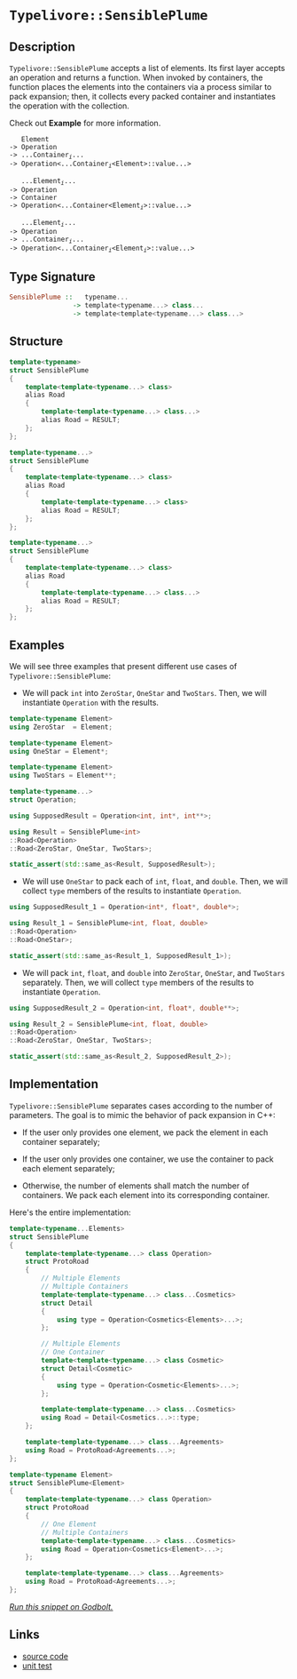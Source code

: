 <!-- Copyright 2024 Feng Mofan
SPDX-License-Identifier: Apache-2.0 -->

# `Typelivore::SensiblePlume`

## Description

`Typelivore::SensiblePlume` accepts a list of elements.
Its first layer accepts an operation and returns a function.
When invoked by containers, the function places the elements into the containers via a process similar to pack expansion;
then, it collects every packed container and instantiates the operation with the collection.

Check out **Example** for more information.

<pre><code>   Element
-> Operation
-> ...Container<sub><i>i</i></sub>...
-> Operation&lt;...Container<sub><i>i</i></sub>&lt;Element&gt;::value...&gt;</code></pre>
<pre><code>   ...Element<sub><i>i</i></sub>...
-> Operation
-> Container
-> Operation&lt;...Container&lt;Element<sub><i>i</i></sub>&gt;::value...&gt;</code></pre>
<pre><code>   ...Element<sub><i>i</i></sub>...
-> Operation
-> ...Container<sub><i>i</i></sub>...
-> Operation<...Container<sub><i>i</i></sub>&lt;Element<sub><i>i</i></sub>&gt;::value...&gt;</code></pre>

## Type Signature

```Haskell
SensiblePlume ::   typename... 
                -> template<typename...> class...
                -> template<template<typename...> class...>
```

## Structure

```C++
template<typename>
struct SensiblePlume
{
    template<template<typename...> class>
    alias Road
    {
        template<template<typename...> class...>
        alias Road = RESULT;
    };
};
```

```C++
template<typename...>
struct SensiblePlume
{
    template<template<typename...> class>
    alias Road
    {
        template<template<typename...> class>
        alias Road = RESULT;
    };
};
```

```C++
template<typename...>
struct SensiblePlume
{
    template<template<typename...> class>
    alias Road
    {
        template<template<typename...> class...>
        alias Road = RESULT;
    };
};
```

## Examples

We will see three examples that present different use cases of `Typelivore::SensiblePlume`:

- We will pack `int` into `ZeroStar`, `OneStar` and `TwoStars`.
Then, we will instantiate `Operation` with the results.

```C++
template<typename Element>
using ZeroStar  = Element;

template<typename Element>
using OneStar = Element*;

template<typename Element>
using TwoStars = Element**;

template<typename...>
struct Operation;

using SupposedResult = Operation<int, int*, int**>;

using Result = SensiblePlume<int>
::Road<Operation>
::Road<ZeroStar, OneStar, TwoStars>;

static_assert(std::same_as<Result, SupposedResult>);
```

- We will use `OneStar` to pack each of `int`, `float`, and `double`.
Then, we will collect `type` members of the results to instantiate `Operation`.

```C++
using SupposedResult_1 = Operation<int*, float*, double*>;

using Result_1 = SensiblePlume<int, float, double>
::Road<Operation>
::Road<OneStar>;

static_assert(std::same_as<Result_1, SupposedResult_1>);
```

- We will pack `int`, `float`, and `double` into `ZeroStar`, `OneStar`, and `TwoStars` separately.
Then, we will collect `type` members of the results to instantiate `Operation`.

```C++
using SupposedResult_2 = Operation<int, float*, double**>;

using Result_2 = SensiblePlume<int, float, double>
::Road<Operation>
::Road<ZeroStar, OneStar, TwoStars>;

static_assert(std::same_as<Result_2, SupposedResult_2>);
```

## Implementation

`Typelivore::SensiblePlume` separates cases according to the number of parameters.
The goal is to mimic the behavior of pack expansion in C++:

- If the user only provides one element, we pack the element in each container separately;

- If the user only provides one container, we use the container to pack each element separately;

- Otherwise, the number of elements shall match the number of containers.
We pack each element into its corresponding container.

Here's the entire implementation:

```C++
template<typename...Elements>
struct SensiblePlume
{
    template<template<typename...> class Operation>
    struct ProtoRoad 
    {
        // Multiple Elements
        // Multiple Containers
        template<template<typename...> class...Cosmetics>
        struct Detail
        {
            using type = Operation<Cosmetics<Elements>...>;
        };

        // Multiple Elements
        // One Container
        template<template<typename...> class Cosmetic>
        struct Detail<Cosmetic>
        {
            using type = Operation<Cosmetic<Elements>...>;
        };

        template<template<typename...> class...Cosmetics>
        using Road = Detail<Cosmetics...>::type;
    };

    template<template<typename...> class...Agreements>
    using Road = ProtoRoad<Agreements...>;
};

template<typename Element>
struct SensiblePlume<Element>
{
    template<template<typename...> class Operation>
    struct ProtoRoad 
    {
        // One Element
        // Multiple Containers
        template<template<typename...> class...Cosmetics>
        using Road = Operation<Cosmetics<Element>...>;
    };

    template<template<typename...> class...Agreements>
    using Road = ProtoRoad<Agreements...>;
};
```

[*Run this snippet on Godbolt.*](https://godbolt.org/#z:OYLghAFBqd5QCxAYwPYBMCmBRdBLAF1QCcAaPECAMzwBtMA7AQwFtMQByARg9KtQYEAysib0QXACx8BBAKoBnTAAUAHpwAMvAFYTStJg1DIApACYAQuYukl9ZATwDKjdAGFUtAK4sGIAMykrgAyeAyYAHI%2BAEaYxCCSAKykAA6oCoRODB7evnppGY4CoeFRLLHxXLaY9kUMQgRMxAQ5Pn6BdpgOWQ1NBCWRMXEJyQqNza15VWN9A2UVEgCUtqhexMjsHASYLCkG2yb%2BbgQAnimMrJgAdDfY9GyCCofYJhoAgmPEXg4A1EKMGWi9GUuUwrzeJgA7FZ3j84T9trt9mCjoi9kwDqizhc2Dcrs8fsgDAoFD8APLnYgYrLPcHwn6fb4EH7KYioIgAJVQTHQPzp8KhMLe9PpAHpRT8ALJeWiOPaYH53HaMAhPWEiuHiqUyuX0H4eQRMMJxNXCjUInbozHHS3Iw7HbHMXE3AlEpgkvEeBRsRzIJ7%2BF7qjWM34AEUwjTo/I1guj5rhXgyRgR2L5/lD5Mp1IE9q9PrwfvtSoequeeNp/iF8ahocOQrjYol0tleHlivuKtN8a1ZPC%2BtkRvCxAb8LRdtRtoxKId5yd1xdAcJxNJeYjBdpQZFIeZ4cjtFz6XzpgDI7hsc38cTYWAKfOaYzFLi2YYB%2B9a%2BPbmLnbLC5eldPfKQrW/7vABY5Tva4HWqcs6XOWi5uh6Nyrr6/qBmaGpXsmXI8vePy7ka%2B5HChBYKPB2AgCAMEolWApAXW4JxlB07MZBjpwb%2BS7umRNxvMAxCYMqjwbhhPxYTeOG8ocGasuyqCSfafECUJqrkQxoH0SBELvKxWKwWw7YqSJ25/ACeBAiooJFh2ggieeom6TaSIQXpOLzviCHLpmT51CJ9ImbJnLclJm72d2Eq9gqX62Re8Jas2uoKgakZDl25qORl7HOh52BcUhVwkYWJ6xQmSYScFeGPlSvnEYe77%2Bp%2BNkED%2BOXqaJNZtUxk7Qd1LFZe5rrLniSmCSWaFxuJPySXhgXycFin8aNnZqVpHWre8ooAFTbTtu2iuCW3bQAKtgQhHTt%2B0bbt12bZd2kQmY/hhESXhYGmbhoAwGwpKWxX3Zl%2BlRU1ImTQAWnEqC9MQZ7poZJadTpvVsYDcMqiDZXkuEUN4dFBCbQjbwA25qO2X9k1HQA7pD4yktJJN4/j62E0jrlzmp7wmVVz4E1qR2YGMPwaIx7yTUIXgpAUmDoBy/M6pVWY1W4YQEKQPzK5tqvq4zf71iLGMywoct0/8DCAsCVlHMrImUQpRxczV6E2/NRzg2yUOq5F7s/JT1NNONTMzL6AD63FxAQEBjOglEKJcIcNQbOqq2LEvpFLCeys8iw8xKfMC1wwtvKL4uS9LsuykHXDyz5NKW4IGs/FQtDcnjqvoKsFnawTk3pwQFd4SbZuWT407K6rjfN637f0NbIC2249s147s/O/PWPjBWusfI0weh80EcEFHIAx2wcf2j3FdJ8Xqel4b5f5wGWdM7z/PMmYBdFynSg3zqQdmFX1U1yVoIMeTcMT1zbl4DuncmbdzLr3P%2BxszIWRBMPe0o8G6gJVj8CBFkZ5zwXjmP6TseT2ldr7MgmNMBex9lDf2m9A4FjjkoPekdo6x3dGfOBv9L6fzTlwt%2BD86wcGWLQTgiReB%2BA4FoUgqBOBuGsNYBkqx1gKnMP4HgpACCaGEcsAA1iARIkgrgaEkFwSE/gNCJA0GYAAbDYswAAOBx%2BhOCSF4CwCQGgNCkEkdI2RHBeAKBAN4rRUjhGkDgLAGAiAQCrAICkLwKsKAQDQLsOgcQIiXE4KoBxNiAC0NjJA/GAMgZAPwpBXDMLwKWhASB4CjlUfgggRBiHYFIGQghFAqHUGE0gugqgUypCkTgPARFiIkdomRnAySJIScyVAVAfg5PyYU4ppTylGL/hADwaT6DQzUVwRYvBQlaGWBAJAqSUjpLIMky51yQDACkGYPgdBtjECCRAaIkzohhCaCcEZvAfnMGICcMk0RtBdFCRo1JJZey0H%2Bb0rA0QvDADcGIWgQTuC8CwCwQwwBxCIrwAJboAA3fmkzMCqC6IkzYGjlY1EmbQcyVIQUeCwJMggxA8AeKxaQMlxBoip3DLiowTKjDaOWI3JgwAFAADU8CYApo%2BSRGimnCFEOIdpaqulqEmf0/QeKUAKMsPocyQTIDLFQD9LImK8mR2kqYSw1gzB%2BP5VyrA5qIDLE6N0ZwEBXCTD8FUEIxp5jDCqAUTIAhA35HSFGhgcwhiVGqLUHo4wWieDaHoH1dQob9FDUm7N6aY3THTYm8o4bvXKI2EsFxHBxE%2BMmf4pZuSClFJKWUipWzcC1P2Y9Q5xyJXLAQJgHkwwvWkH0ZIfwVwACc/hISSBMWYSQNivGJBsbOutbjSAePUVcGxXAbEONnQ4o9hiuCJHnTYxtvT/GBOCZoiVETonnNibMxJ5BKB3L2ZktgnAmgsBJZCPJTAuLJi4LOq4XBjHVPwEQd1eg1UtM1dIbVShdW9N0M8wZTBhlYrGfWiZd7pkfvmYswDwHQPgZvJB6DxifjbNQLsuIfJHpmCOU%2BsJZyLnMauXsr9KS%2BP3MoyBt0RhINcG8TQWUJpKBfN6UCv5ALSBKZBWCiFDgVMwpVHChF0ikUorRbQDFKmcV4oJQZolkK8BksxdIyl1LtgqfpaI3pTLogspOGyzY0jOXcpU/ywVShhUWevM%2BqVMr5WKuVSp5DGq2lodkDqnp0jsMGvFY6qwJqPOestdagQtr7Xpiy8611cR3XkotSmmzfqA2ZqmEEBg6By0LAjXGuoJbUgdayK18NNXfX1GLQ1oNA3c1loLRW5NMwJgjaLbMSbbWq1rBrYcutDbfG8GbaJ6j4naNQZgxoRjPaENsfUZxk5OjSAjrHfECdbmd17qgyYyEV7ITmMkCuwpVRNtTICbYR9l2zmvqQHEuZgmf0ZKyRwQDqyWAKBJWUkldHkRjDg72%2BpSHZAocSx0%2BQGHUs6ACKQXD%2BHRnreI340j8TEk/AWT8WHRT4eI5%2BMjqDqPmRMZY32/w/gLvPrfZDm537hN7JAIjiWQc2dBw5yHYgLBCkvNk%2B8%2BT3zfkgpU2p0F4LIXaeY7Chg8LJmGdReizFGjzOit89i6zpLyW9Mc8gGlLnBAMvc8yv5PmOVcp5RooLQqdhhfFdxvgBgosKqVbOOL2OEsSCS50gnericGEy8amwuX4D5bqJi0UrDSuWBdVtt19SqsTpzVkFwzWushtKIW9rhQshdcjXUPr02ai1aG30Lr5eBB5tb/N2buRRszfzbXqbtaFDVraYRjbTbOAM/l3DhHSOUdTgFhAE7JAzsDq46c4do6sB3cI49kAZgoO88SFY0xXjeeQmPbeqn/2gkhKHZOkYc7EgONsbOyQs7zELq4ECDc38Epy204EHW40IyqQfzAP%2ByB2WH5QyGcEkCAA%3D%3D)

## Links

- [source code](../../../../conceptrodon/typelivore/sensible_plume.hpp)
- [unit test](../../../../tests/unit/metafunctions/typelivore/sensible_plume.test.hpp)
